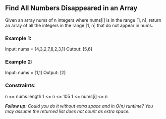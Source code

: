 ## Find All Numbers Disappeared in an Array
Given an array nums of n integers where nums[i] is in the range [1, n], return an array of all the integers in the range [1, n] that do not appear in nums.

### Example 1:

Input: nums = [4,3,2,7,8,2,3,1]
Output: [5,6]
### Example 2:


Input: nums = [1,1]
Output: [2]


### Constraints:

n == nums.length
1 <= n <= 105
1 <= nums[i] <= n


<i> <b>Follow up</b>: Could you do it without extra space and in O(n) runtime? You may assume the returned list does not count as extra space. </i>